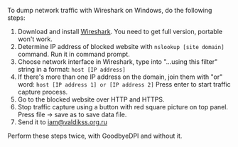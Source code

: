 To dump network traffic with Wireshark on Windows, do the following steps:

1. Download and install [Wireshark](https://www.wireshark.org/). You need to get full version, portable won't work.
2. Determine IP address of blocked website with `nslookup [site domain]` command. Run it in command prompt.
3. Choose network interface in Wireshark, type into "…using this filter" string in a format:
`host [IP address]`
4. If there's more than one IP address on the domain, join them with "or" word:
`host [IP address 1] or [IP address 2]`
Press enter to start traffic capture process.
5. Go to the blocked website over HTTP and HTTPS.
6. Stop traffic capture using a button with red square picture on top panel. Press file → save as to save data file.
7. Send it to iam@valdikss.org.ru

Perform these steps twice, with GoodbyeDPI and without it.
